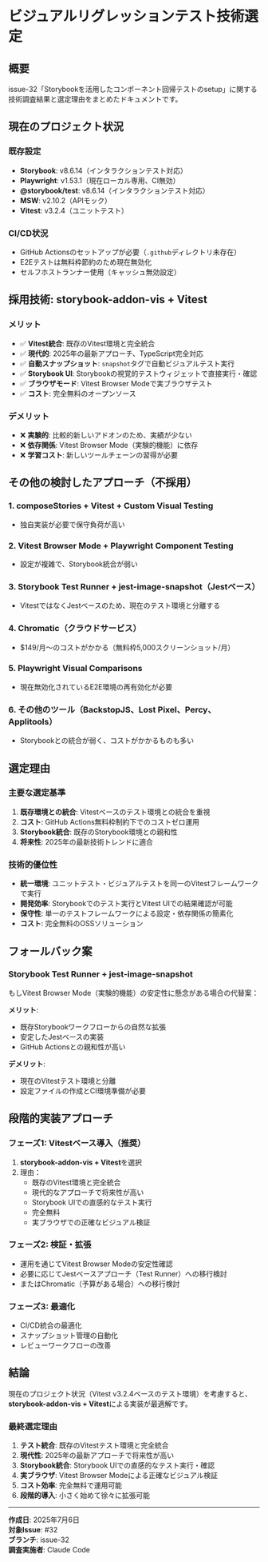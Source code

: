 # ビジュアルリグレッションテスト技術選定

## 概要

issue-32「Storybookを活用したコンポーネント回帰テストのsetup」に関する技術調査結果と選定理由をまとめたドキュメントです。

## 現在のプロジェクト状況

### 既存設定
- **Storybook**: v8.6.14（インタラクションテスト対応）
- **Playwright**: v1.53.1（現在ローカル専用、CI無効）
- **@storybook/test**: v8.6.14（インタラクションテスト対応）
- **MSW**: v2.10.2（APIモック）
- **Vitest**: v3.2.4（ユニットテスト）

### CI/CD状況
- GitHub Actionsのセットアップが必要（`.github`ディレクトリ未存在）
- E2Eテストは無料枠節約のため現在無効化
- セルフホストランナー使用（キャッシュ無効設定）

## 採用技術: storybook-addon-vis + Vitest

### メリット
- ✅ **Vitest統合**: 既存のVitest環境と完全統合
- ✅ **現代的**: 2025年の最新アプローチ、TypeScript完全対応
- ✅ **自動スナップショット**: `snapshot`タグで自動ビジュアルテスト実行
- ✅ **Storybook UI**: Storybookの視覚的テストウィジェットで直接実行・確認
- ✅ **ブラウザモード**: Vitest Browser Modeで実ブラウザテスト
- ✅ **コスト**: 完全無料のオープンソース

### デメリット
- ❌ **実験的**: 比較的新しいアドオンのため、実績が少ない
- ❌ **依存関係**: Vitest Browser Mode（実験的機能）に依存
- ❌ **学習コスト**: 新しいツールチェーンの習得が必要

## その他の検討したアプローチ（不採用）

### 1. composeStories + Vitest + Custom Visual Testing
- 独自実装が必要で保守負荷が高い

### 2. Vitest Browser Mode + Playwright Component Testing
- 設定が複雑で、Storybook統合が弱い

### 3. Storybook Test Runner + jest-image-snapshot（Jestベース）
- VitestではなくJestベースのため、現在のテスト環境と分離する

### 4. Chromatic（クラウドサービス）
- $149/月〜のコストがかかる（無料枠5,000スクリーンショット/月）

### 5. Playwright Visual Comparisons
- 現在無効化されているE2E環境の再有効化が必要

### 6. その他のツール（BackstopJS、Lost Pixel、Percy、Applitools）
- Storybookとの統合が弱く、コストがかかるものも多い

## 選定理由

### 主要な選定基準
1. **既存環境との統合**: Vitestベースのテスト環境との統合を重視
2. **コスト**: GitHub Actions無料枠制約下でのコストゼロ運用
3. **Storybook統合**: 既存のStorybook環境との親和性
4. **将来性**: 2025年の最新技術トレンドに適合

### 技術的優位性
- **統一環境**: ユニットテスト・ビジュアルテストを同一のVitestフレームワークで実行
- **開発効率**: Storybookでのテスト実行とVitest UIでの結果確認が可能
- **保守性**: 単一のテストフレームワークによる設定・依存関係の簡素化
- **コスト**: 完全無料のOSSソリューション

## フォールバック案

### Storybook Test Runner + jest-image-snapshot
もしVitest Browser Mode（実験的機能）の安定性に懸念がある場合の代替案：

**メリット**:
- 既存Storybookワークフローからの自然な拡張
- 安定したJestベースの実装
- GitHub Actionsとの親和性が高い

**デメリット**:
- 現在のVitestテスト環境と分離
- 設定ファイルの作成とCI環境準備が必要

## 段階的実装アプローチ

### フェーズ1: Vitestベース導入（推奨）
1. **storybook-addon-vis + Vitest**を選択
2. 理由：
   - 既存のVitest環境と完全統合
   - 現代的なアプローチで将来性が高い
   - Storybook UIでの直感的なテスト実行
   - 完全無料
   - 実ブラウザでの正確なビジュアル検証

### フェーズ2: 検証・拡張
- 運用を通じてVitest Browser Modeの安定性確認
- 必要に応じてJestベースアプローチ（Test Runner）への移行検討
- またはChromatic（予算がある場合）への移行検討

### フェーズ3: 最適化
- CI/CD統合の最適化
- スナップショット管理の自動化
- レビューワークフローの改善

## 結論

現在のプロジェクト状況（Vitest v3.2.4ベースのテスト環境）を考慮すると、**storybook-addon-vis + Vitest**による実装が最適解です。

### 最終選定理由
1. **テスト統合**: 既存のVitestテスト環境と完全統合
2. **現代性**: 2025年の最新アプローチで将来性が高い
3. **Storybook統合**: Storybook UIでの直感的なテスト実行・確認
4. **実ブラウザ**: Vitest Browser Modeによる正確なビジュアル検証
5. **コスト効率**: 完全無料で運用可能
6. **段階的導入**: 小さく始めて徐々に拡張可能

---

**作成日**: 2025年7月6日  
**対象Issue**: #32  
**ブランチ**: issue-32  
**調査実施者**: Claude Code